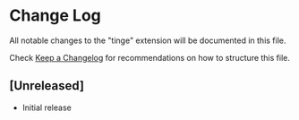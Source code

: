 # Change Log

All notable changes to the "tinge" extension will be documented in this file.

Check [Keep a Changelog](http://keepachangelog.com/) for recommendations on how to structure this file.

## [Unreleased]

- Initial release
